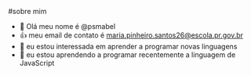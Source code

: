 #sobre mim
- 👋 Olá meu nome é @psmabel
- :+1: meu email de contato é maria.pinheiro.santos26@escola.pr.gov.br
- 👀 eu estou interessada em aprender a programar novas linguagens
- 🌱 eu estou aprendendo a programar recentemente a linguagem de JavaScript
